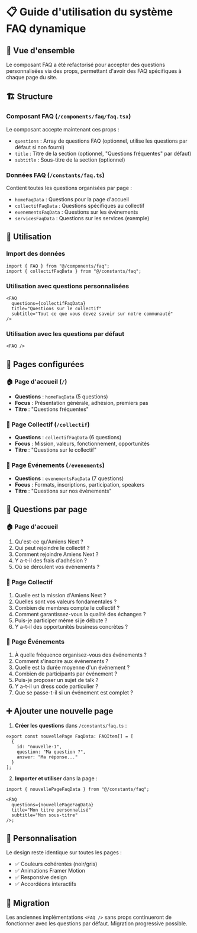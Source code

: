 # 📋 Guide d'utilisation du système FAQ dynamique

## 🎯 Vue d'ensemble

Le composant FAQ a été refactorisé pour accepter des questions personnalisées via des props, permettant d'avoir des FAQ spécifiques à chaque page du site.

## 🏗️ Structure

### Composant FAQ (`/components/faq/faq.tsx`)

Le composant accepte maintenant ces props :

- `questions` : Array de questions FAQ (optionnel, utilise les questions par défaut si non fourni)
- `title` : Titre de la section (optionnel, "Questions fréquentes" par défaut)
- `subtitle` : Sous-titre de la section (optionnel)

### Données FAQ (`/constants/faq.ts`)

Contient toutes les questions organisées par page :

- `homeFaqData` : Questions pour la page d'accueil
- `collectifFaqData` : Questions spécifiques au collectif
- `evenementsFaqData` : Questions sur les événements
- `servicesFaqData` : Questions sur les services (exemple)

## 🚀 Utilisation

### Import des données

```tsx
import { FAQ } from "@/components/faq";
import { collectifFaqData } from "@/constants/faq";
```

### Utilisation avec questions personnalisées

```tsx
<FAQ
  questions={collectifFaqData}
  title="Questions sur le collectif"
  subtitle="Tout ce que vous devez savoir sur notre communauté"
/>
```

### Utilisation avec les questions par défaut

```tsx
<FAQ />
```

## 📄 Pages configurées

### 🏠 Page d'accueil (`/`)

- **Questions** : `homeFaqData` (5 questions)
- **Focus** : Présentation générale, adhésion, premiers pas
- **Titre** : "Questions fréquentes"

### 👥 Page Collectif (`/collectif`)

- **Questions** : `collectifFaqData` (6 questions)
- **Focus** : Mission, valeurs, fonctionnement, opportunités
- **Titre** : "Questions sur le collectif"

### 📅 Page Événements (`/evenements`)

- **Questions** : `evenementsFaqData` (7 questions)
- **Focus** : Formats, inscriptions, participation, speakers
- **Titre** : "Questions sur nos événements"

## 📝 Questions par page

### 🏠 Page d'accueil

1. Qu'est-ce qu'Amiens Next ?
2. Qui peut rejoindre le collectif ?
3. Comment rejoindre Amiens Next ?
4. Y a-t-il des frais d'adhésion ?
5. Où se déroulent vos événements ?

### 👥 Page Collectif

1. Quelle est la mission d'Amiens Next ?
2. Quelles sont vos valeurs fondamentales ?
3. Combien de membres compte le collectif ?
4. Comment garantissez-vous la qualité des échanges ?
5. Puis-je participer même si je débute ?
6. Y a-t-il des opportunités business concrètes ?

### 📅 Page Événements

1. À quelle fréquence organisez-vous des événements ?
2. Comment s'inscrire aux événements ?
3. Quelle est la durée moyenne d'un événement ?
4. Combien de participants par événement ?
5. Puis-je proposer un sujet de talk ?
6. Y a-t-il un dress code particulier ?
7. Que se passe-t-il si un événement est complet ?

## ➕ Ajouter une nouvelle page

1. **Créer les questions** dans `/constants/faq.ts` :

```tsx
export const nouvellePage FaqData: FAQItem[] = [
  {
    id: "nouvelle-1",
    question: "Ma question ?",
    answer: "Ma réponse..."
  }
];
```

2. **Importer et utiliser** dans la page :

```tsx
import { nouvellePageFaqData } from "@/constants/faq";

<FAQ
  questions={nouvellePageFaqData}
  title="Mon titre personnalisé"
  subtitle="Mon sous-titre"
/>;
```

## 🎨 Personnalisation

Le design reste identique sur toutes les pages :

- ✅ Couleurs cohérentes (noir/gris)
- ✅ Animations Framer Motion
- ✅ Responsive design
- ✅ Accordéons interactifs

## 🔄 Migration

Les anciennes implémentations `<FAQ />` sans props continueront de fonctionner avec les questions par défaut. Migration progressive possible.
